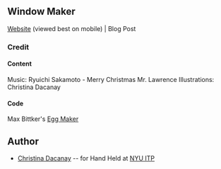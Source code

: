 ## Window Maker

[Website](https://c-dacanay.github.io/hand-held/window-maker/) (viewed best on mobile) | Blog Post

### Credit
#### Content
Music: Ryuichi Sakamoto - Merry Christmas Mr. Lawrence
Illustrations: Christina Dacanay

#### Code
Max Bittker's [Egg Maker](https://codesandbox.io/s/egg-maker-wfjyv?file=/src/index.js) 

## Author
- [Christina Dacanay](http://cdacanay.com/) -- for Hand Held at [NYU ITP](https://itp.nyu.edu)
